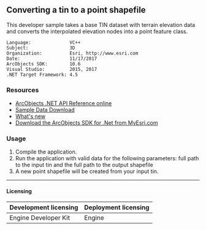 ## Converting a tin to a point shapefile

  <div xmlns="http://www.w3.org/1999/xhtml">This developer sample takes a base TIN dataset with terrain elevation data and converts the interpolated elevation nodes into a point feature class. </div>  


<!-- TODO: Fill this section below with metadata about this sample-->
```
Language:              VC++
Subject:               3D
Organization:          Esri, http://www.esri.com
Date:                  11/17/2017
ArcObjects SDK:        10.6
Visual Studio:         2015, 2017
.NET Target Framework: 4.5
```

### Resources

* [ArcObjects .NET API Reference online](http://desktop.arcgis.com/en/arcobjects/latest/net/webframe.htm)  
* [Sample Data Download](../../releases)  
* [What's new](http://desktop.arcgis.com/en/arcobjects/latest/net/webframe.htm#91cabc68-2271-400a-8ff9-c7fb25108546.htm)  
* [Download the ArcObjects SDK for .Net from MyEsri.com](https://my.esri.com/)  

### Usage
1. Compile the application.  
1. Run the application with valid data for the following parameters: full path to the input tin and the full path to the output shapefile  
1. A new point shapefile will be created from your input tin.  









---------------------------------

#### Licensing  
| Development licensing | Deployment licensing | 
| ------------- | ------------- | 
| Engine Developer Kit | Engine |  


